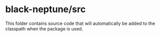 # black-neptune/src

This folder contains source code that will automatically be added to the classpath when
the package is used.
